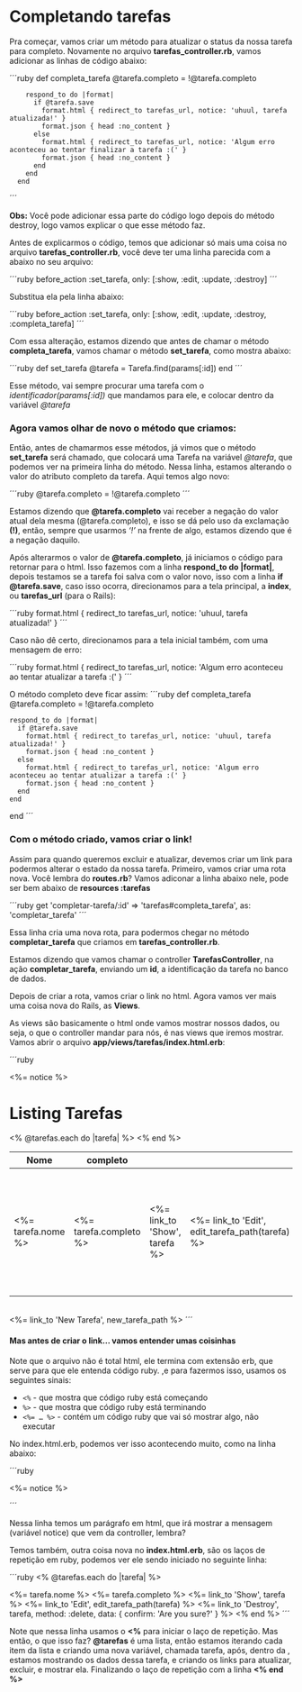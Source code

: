 # Completando tarefas

Pra começar, vamos criar um método para atualizar o status da nossa tarefa para completo. Novamente no arquivo **tarefas_controller.rb**, vamos adicionar as linhas de código abaixo:

´´´ruby
	def completa_tarefa
	    @tarefa.completo = !@tarefa.completo

	    respond_to do |format|
	      if @tarefa.save
	        format.html { redirect_to tarefas_url, notice: 'uhuul, tarefa atualizada!' }
	        format.json { head :no_content }
	      else
	        format.html { redirect_to tarefas_url, notice: 'Algum erro aconteceu ao tentar finalizar a tarefa :(' }
	        format.json { head :no_content }
	      end
	    end
	  end
´´´

**Obs:** Você pode adicionar essa parte do código logo depois do método destroy, logo vamos explicar o que esse método faz.

Antes de explicarmos o código, temos que adicionar só mais uma coisa no arquivo **tarefas_controller.rb**, você deve ter uma linha parecida com a abaixo no seu arquivo:

´´´ruby
before_action :set_tarefa, only: [:show, :edit, :update, :destroy]
´´´

Substitua ela pela linha abaixo:

´´´ruby
before_action :set_tarefa, only: [:show, :edit, :update, :destroy, :completa_tarefa]
´´´

Com essa alteração, estamos dizendo que antes de chamar o método **completa_tarefa**, vamos chamar o método **set_tarefa**, como mostra abaixo:

´´´ruby
 def set_tarefa
    @tarefa = Tarefa.find(params[:id])
 end
´´´

Esse método, vai sempre procurar uma tarefa com o _identificador(params[:id])_ que mandamos para ele, e colocar dentro da variável _@tarefa_

### Agora vamos olhar de novo o método que criamos:

Então, antes de chamarmos esse métodos, já vimos que o método **set_tarefa** será chamado, que colocará uma Tarefa na variável _@tarefa_, que podemos ver na primeira linha do método.
Nessa linha, estamos alterando o valor do atributo completo da tarefa. Aqui temos algo novo:

´´´ruby
 @tarefa.completo = !@tarefa.completo
´´´

Estamos dizendo que **@tarefa.completo** vai receber a negação do valor atual dela mesma (@tarefa.completo), e isso se dá pelo uso da exclamação **(!)**, então, sempre que usarmos _‘!’_ na frente de algo, estamos dizendo que é a negação daquilo.

Após alterarmos o valor de **@tarefa.completo**, já iniciamos o código para retornar para o html. Isso fazemos com a linha **respond_to do |format|**, depois testamos se a tarefa foi salva com o valor novo, isso com a linha **if @tarefa.save**, caso isso ocorra, direcionamos para a tela principal, a **index**, ou **tarefas_url** (para o Rails):

´´´ruby
format.html { redirect_to tarefas_url, notice: 'uhuul, tarefa atualizada!' }
´´´

Caso não dê certo, direcionamos para a tela inicial também, com uma mensagem de erro:

´´´ruby
format.html { redirect_to tarefas_url, notice: 'Algum erro aconteceu ao tentar atualizar a tarefa :(' }
´´´

O método completo deve ficar assim:
´´´ruby
def completa_tarefa
    @tarefa.completo = !@tarefa.completo

    respond_to do |format|
      if @tarefa.save
        format.html { redirect_to tarefas_url, notice: 'uhuul, tarefa atualizada!' }
        format.json { head :no_content }
      else
        format.html { redirect_to tarefas_url, notice: 'Algum erro aconteceu ao tentar atualizar a tarefa :(' }
        format.json { head :no_content }
      end
    end
  end
´´´

### Com o método criado, vamos criar o link!

Assim para quando queremos excluir e atualizar, devemos criar um link para podermos alterar o estado da nossa tarefa. Primeiro, vamos criar uma rota nova. Você lembra do **routes.rb**?
Vamos adiconar a linha abaixo nele, pode ser bem abaixo de **resources :tarefas**

´´´ruby
get 'completar-tarefa/:id' => 'tarefas#completa_tarefa', as: 'completar_tarefa'
´´´

Essa linha cria uma nova rota, para podermos chegar no método **completar_tarefa** que criamos em **tarefas_controller.rb**.

Estamos dizendo que vamos chamar o controller **TarefasController**, na ação **completar_tarefa**, enviando um **id**, a identificação da tarefa no banco de dados.

Depois de criar a rota, vamos criar o link no html. Agora vamos ver mais uma coisa nova do Rails, as **Views**.

As views são basicamente o html onde vamos mostrar nossos dados, ou seja, o que o controller mandar para nós, é nas views que iremos mostrar.
Vamos abrir o arquivo **app/views/tarefas/index.html.erb**:

´´´ruby
<p id="notice"><%= notice %></p>
<h1>Listing Tarefas</h1>
<table>
  <thead>
    <tr>
      <th>Nome</th>
      <th>completo</th>
      <th colspan="3"></th>
    </tr>
  </thead>
  <tbody>
    <% @tarefas.each do |tarefa| %>
      <tr>
        <td><%= tarefa.nome %></td>
        <td><%= tarefa.completo %></td>
        <td><%= link_to 'Show', tarefa %></td>
        <td><%= link_to 'Edit', edit_tarefa_path(tarefa) %></td>
        <td><%= link_to 'Destroy', tarefa, method: :delete, data: { confirm: 'Are you sure?' } %></td>
      </tr>
    <% end %>
  </tbody>
</table>
<br>
<%= link_to 'New Tarefa', new_tarefa_path %>
´´´

#### Mas antes de criar o link… vamos entender umas coisinhas
Note que o arquivo não é total html, ele termina com extensão erb, que serve para que ele entenda código ruby. ,e para fazermos isso, usamos os seguintes sinais:

* `<%` \- que mostra que código ruby está começando
* `%>` \- que mostra que código ruby está terminando
* `<%= … %>` \- contém um código ruby que vai só mostrar algo, não executar 

No index.html.erb, podemos ver isso acontecendo muito, como na linha abaixo:

´´´ruby
<p id="notice"><%= notice %></p>
´´´

Nessa linha temos um parágrafo em html, que irá mostrar a mensagem (variável notice) que vem da controller, lembra?

Temos também, outra coisa nova no **index.html.erb**, são os laços de repetição em ruby, podemos ver ele sendo iniciado no seguinte linha:

´´´ruby
<% @tarefas.each do |tarefa| %>
  <tr>
    <td><%= tarefa.nome %></td>
    <td><%= tarefa.completo %></td>
    <td><%= link_to 'Show', tarefa %></td>
    <td><%= link_to 'Edit', edit_tarefa_path(tarefa) %></td>
    <td><%= link_to 'Destroy', tarefa, method: :delete, data: { confirm: 'Are you sure?' } %></td>
  </tr>
<% end %>
´´´

Note que nessa linha usamos o **<%** para iniciar o laço de repetição. Mas então, o que isso faz?
**@tarefas** é uma lista, então estamos iterando cada item da lista e criando uma nova variável, chamada tarefa, após, dentro da **<tr>**, estamos mostrando os dados dessa tarefa, e criando os links para atualizar, excluir, e mostrar ela. Finalizando o laço de repetição com a linha **<% end %>**


